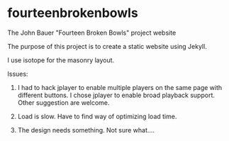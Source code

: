fourteenbrokenbowls
===================

The John Bauer "Fourteen Broken Bowls" project website

The purpose of this project is to create a static website using Jekyll.

I use isotope for the masonry layout.

Issues:
1) I had to hack jplayer to enable multiple players on the same page with different buttons. I chose jplayer to enable broad playback support. Other suggestion are welcome. 

2) Load is slow. Have to find way of optimizing load time.

3) The design needs something. Not sure what....
